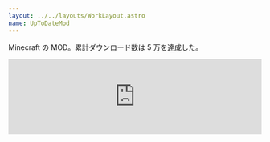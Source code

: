 ```yaml
---
layout: ../../layouts/WorkLayout.astro
name: UpToDateMod
---
```


Minecraft の MOD。累計ダウンロード数は 5 万を達成した。

<iframe src="https://cfwidget.com/306766" width="100%" style="border: none;">
    <a href="https://www.curseforge.com/minecraft/mc-mods/uptodatemod">
        https://www.curseforge.com/minecraft/mc-mods/uptodatemod
    </a>
</iframe>
